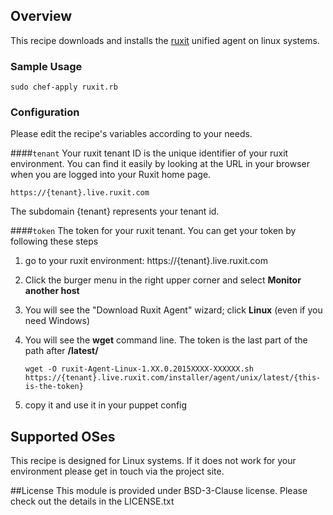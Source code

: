 ## Overview

This recipe downloads and installs the [ruxit](http://www.ruxit.com/) unified agent on linux systems.

### Sample Usage

```
sudo chef-apply ruxit.rb
```

### Configuration
Please edit the recipe's variables according to your needs.

####`tenant`
Your ruxit tenant ID is the unique identifier of your ruxit environment. You can find it easily by looking at the URL in your browser when you are logged into your Ruxit home page.

<code>https://{tenant}.live.ruxit.com</code>

The subdomain {tenant} represents your tenant id.

####`token`
The token for your ruxit tenant. You can get your token by following these steps

1. go to your ruxit environment: https://{tenant}.live.ruxit.com
2. Click the burger menu in the right upper corner and select **Monitor another host**
3. You will see the "Download Ruxit Agent" wizard; click **Linux** (even if you need Windows)
4. You will see the **wget** command line. The token is the last part of the path after **/latest/**
    
    <code>wget -O ruxit-Agent-Linux-1.XX.0.2015XXXX-XXXXXX.sh https://{tenant}.live.ruxit.com/installer/agent/unix/latest/{this-is-the-token}</code>
5. copy it and use it in your puppet config

## Supported OSes
This recipe is designed for Linux systems. 
If it does not work for your environment please get in touch via the project site.

##License
This module is provided under BSD-3-Clause license. Please check out the details in the LICENSE.txt
